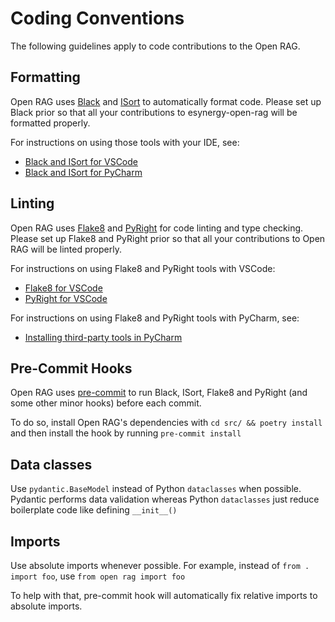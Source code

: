 # Coding Conventions

The following guidelines apply to code contributions to the Open RAG.

## Formatting

Open RAG uses [Black](https://github.com/psf/black) and [ISort](https://pycqa.github.io/isort/) to automatically format code. Please set up Black prior so that all your contributions to esynergy-open-rag will be formatted properly.

For instructions on using those tools with your IDE, see:

- [Black and ISort for VSCode](https://cereblanco.medium.com/setup-black-and-isort-in-vscode-514804590bf9)
- [Black and ISort for PyCharm](https://johschmidt42.medium.com/automate-linting-formatting-in-pycharm-with-your-favourite-tools-de03e856ee17)

## Linting

Open RAG uses [Flake8](https://flake8.pycqa.org/en/latest/) and [PyRight](https://github.com/microsoft/pyright) for code linting and type checking. Please set up Flake8 and PyRight prior so that all your contributions to Open RAG will be linted properly.

For instructions on using Flake8 and PyRight tools with VSCode:

- [Flake8 for VSCode](https://code.visualstudio.com/docs/python/linting)
- [PyRight for VSCode](https://marketplace.visualstudio.com/items?itemName=ms-python.vscode-pylance)

For instructions on using Flake8 and PyRight tools with PyCharm, see:

- [Installing third-party tools in PyCharm](https://www.jetbrains.com/help/pycharm/configuring-third-party-tools.html#remote-ext-tools)

## Pre-Commit Hooks

Open RAG uses [pre-commit](https://pre-commit.com/) to run Black, ISort, Flake8 and PyRight (and some other minor hooks) before each commit.

To do so, install Open RAG's dependencies with `cd src/ && poetry install` and then install the hook by running `pre-commit install`

## Data classes

Use `pydantic.BaseModel` instead of Python `dataclasses` when possible. Pydantic performs data validation whereas Python `dataclasses` just reduce boilerplate code like defining `__init__()`

## Imports

Use absolute imports whenever possible. For example, instead of `from . import foo`, use `from open rag import foo`

To help with that, pre-commit hook will automatically fix relative imports to absolute imports.
